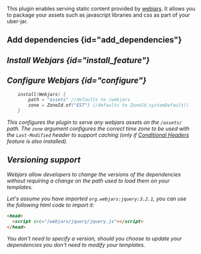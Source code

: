 [//]: # (title: Webjars)

<include src="lib.md" include-id="outdated_warning"/>

This plugin enables serving static content provided by [webjars](https://www.webjars.org/). It allows you to package your assets such
as javascript libraries and css as part of your uber-jar.

## Add dependencies {id="add_dependencies"}
<var name="feature_name" value="Webjars"/>
<var name="artifact_name" value="ktor-webjars"/>
<include src="lib.md" include-id="add_ktor_artifact_intro"/>
<include src="lib.md" include-id="add_ktor_artifact"/>

## Install Webjars {id="install_feature"}

<var name="feature_name" value="Webjars"/>
<include src="lib.md" include-id="install_feature"/>


## Configure Webjars {id="configure"}

```kotlin
    install(Webjars) {
        path = "assets" //defaults to /webjars
        zone = ZoneId.of("EST") //defaults to ZoneId.systemDefault()
    }
```

This configures the plugin to serve any webjars assets on the `/assets/` path. The `zone` argument configures the correct time zone to
be used with the `Last-Modified` header to support caching (only if [Conditional Headers](conditional_headers.md) feature is also installed).



## Versioning support

Webjars allow developers to change the versions of the dependencies without requiring a change on the path used to load them on your templates.

Let's assume you have imported `org.webjars:jquery:3.2.1`, you can use the following html code to import it:

```html
<head>
  <script src="/webjars/jquery/jquery.js"></script>
</head>  
```

You don't need to specify a version, should you choose to update your dependencies you don't need to modify your templates.